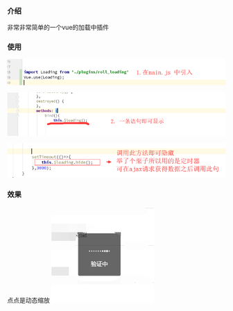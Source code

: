   ### 介绍
  非常非常简单的一个vue的加载中插件
  ### 使用
  
  
  ![image](https://github.com/niangkouss/pics/raw/master/vueLoading1.png)
  
  
  
   ![image](https://github.com/niangkouss/pics/raw/master/vueLoading2.png)
   
   
   
   
   ![image](https://github.com/niangkouss/pics/raw/master/vueLoading3.png)
     
     
     
     
### 效果
 点点是动态缩放
   ![image](https://github.com/niangkouss/pics/raw/master/vueLoading4.png)
